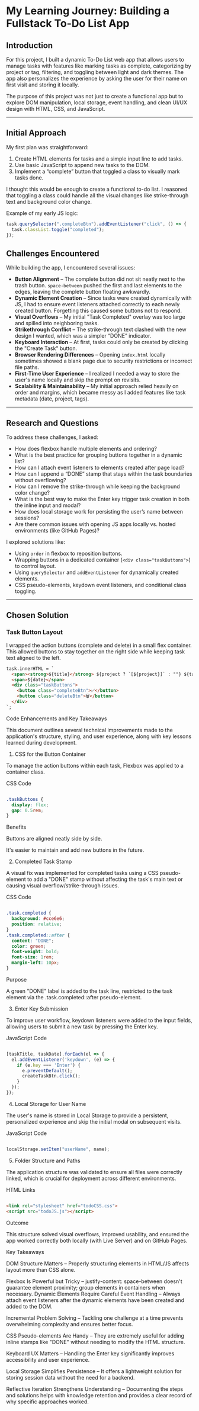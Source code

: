 # My Learning Journey: Building a Fullstack To-Do List App

## Introduction
For this project, I built a dynamic To-Do List web app that allows users to manage tasks with features like marking tasks as complete, categorizing by project or tag, filtering, and toggling between light and dark themes. The app also personalizes the experience by asking the user for their name on first visit and storing it locally.

The purpose of this project was not just to create a functional app but to explore DOM manipulation, local storage, event handling, and clean UI/UX design with HTML, CSS, and JavaScript.

---

## Initial Approach
My first plan was straightforward: 

1. Create HTML elements for tasks and a simple input line to add tasks.
2. Use basic JavaScript to append new tasks to the DOM.
3. Implement a “complete” button that toggled a class to visually mark tasks done.

I thought this would be enough to create a functional to-do list. I reasoned that toggling a class could handle all the visual changes like strike-through text and background color change.

Example of my early JS logic:
```javascript
task.querySelector(".completeBtn").addEventListener("click", () => {
  task.classList.toggle("completed");
});
```

## Challenges Encountered
While building the app, I encountered several issues:

- **Button Alignment** – The complete button did not sit neatly next to the trash button. `space-between` pushed the first and last elements to the edges, leaving the complete button floating awkwardly.
- **Dynamic Element Creation** – Since tasks were created dynamically with JS, I had to ensure event listeners attached correctly to each newly created button. Forgetting this caused some buttons not to respond.
- **Visual Overflows** – My initial "Task Completed" overlay was too large and spilled into neighboring tasks.
- **Strikethrough Conflict** – The strike-through text clashed with the new design I wanted, which was a simpler “DONE” indicator.
- **Keyboard Interaction** – At first, tasks could only be created by clicking the "Create Task" button.
- **Browser Rendering Differences** – Opening `index.html` locally sometimes showed a blank page due to security restrictions or incorrect file paths.
- **First-Time User Experience** – I realized I needed a way to store the user's name locally and skip the prompt on revisits.
- **Scalability & Maintainability** – My initial approach relied heavily on order and margins, which became messy as I added features like task metadata (date, project, tags).

---

## Research and Questions
To address these challenges, I asked:

- How does flexbox handle multiple elements and ordering?
- What is the best practice for grouping buttons together in a dynamic list?
- How can I attach event listeners to elements created after page load?
- How can I append a “DONE” stamp that stays within the task boundaries without overflowing?
- How can I remove the strike-through while keeping the background color change?
- What is the best way to make the Enter key trigger task creation in both the inline input and modal?
- How does local storage work for persisting the user’s name between sessions?
- Are there common issues with opening JS apps locally vs. hosted environments (like GitHub Pages)?

I explored solutions like:

- Using `order` in flexbox to reposition buttons.
- Wrapping buttons in a dedicated container (`<div class="taskButtons">`) to control layout.
- Using `querySelector` and `addEventListener` for dynamically created elements.
- CSS pseudo-elements, keydown event listeners, and conditional class toggling.

---

## Chosen Solution

### Task Button Layout
I wrapped the action buttons (complete and delete) in a small flex container. This allowed buttons to stay together on the right side while keeping task text aligned to the left.

```html
task.innerHTML = `
  <span><strong>${title}</strong> ${project ? `[${project}]` : ""} ${tag ? `#${tag}` : ""}</span>
  <span>${date}</span>
  <div class="taskButtons">
    <button class="completeBtn">✅</button>
    <button class="deleteBtn">🗑️</button>
  </div>
`;
```
Code Enhancements and Key Takeaways

This document outlines several technical improvements made to the application's structure, styling, and user experience, along with key lessons learned during development.

1. CSS for the Button Container

To manage the action buttons within each task, Flexbox was applied to a container class.

CSS Code

```CSS

.taskButtons {
  display: flex;
  gap: 0.5rem;
}
```
Benefits

  Buttons are aligned neatly side by side.

  It's easier to maintain and add new buttons in the future.

2. Completed Task Stamp

A visual fix was implemented for completed tasks using a CSS pseudo-element to add a "DONE" stamp without affecting the task's main text or causing visual overflow/strike-through issues.

CSS Code

```CSS

.task.completed {
  background: #cce6e6;
  position: relative;
}
.task.completed::after {
  content: "DONE";
  color: green;
  font-weight: bold;
  font-size: 1rem;
  margin-left: 10px;
}
```
Purpose

A green "DONE" label is added to the task line, restricted to the task element via the .task.completed::after pseudo-element.

3. Enter Key Submission

To improve user workflow, keydown listeners were added to the input fields, allowing users to submit a new task by pressing the Enter key.

JavaScript Code

```JavaScript

[taskTitle, taskDate].forEach(el => {
  el.addEventListener('keydown', (e) => {
    if (e.key === 'Enter') {
      e.preventDefault();
      createTaskBtn.click();
    }
  });
});
```
4. Local Storage for User Name

The user's name is stored in Local Storage to provide a persistent, personalized experience and skip the initial modal on subsequent visits.

JavaScript Code

```JavaScript

localStorage.setItem("userName", name);
```

5. Folder Structure and Paths

The application structure was validated to ensure all files were correctly linked, which is crucial for deployment across different environments.

HTML Links

```HTML

<link rel="stylesheet" href="todoCSS.css">
<script src="todoJS.js"></script>
```
Outcome

This structure solved visual overflows, improved usability, and ensured the app worked correctly both locally (with Live Server) and on GitHub Pages.

Key Takeaways

  DOM Structure Matters – Properly structuring elements in HTML/JS affects layout more than CSS alone.

  Flexbox Is Powerful but Tricky – justify-content: space-between doesn't guarantee element proximity; group elements in containers when necessary.
    Dynamic Elements Require Careful Event Handling – Always attach event listeners after the dynamic elements have been created and added to the DOM.

  Incremental Problem Solving – Tackling one challenge at a time prevents overwhelming complexity and ensures better focus.

  CSS Pseudo-elements Are Handy – They are extremely useful for adding inline stamps like "DONE" without needing to modify the HTML structure.

  Keyboard UX Matters – Handling the Enter key significantly improves accessibility and user experience.

  Local Storage Simplifies Persistence – It offers a lightweight solution for storing session data without the need for a backend.

  Reflective Iteration Strengthens Understanding – Documenting the steps and solutions helps with knowledge retention and provides a clear record of why specific approaches worked.
